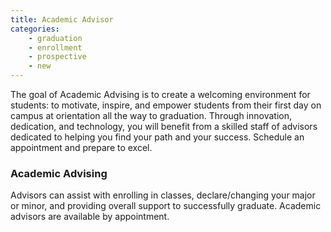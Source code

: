 ```yaml
---
title: Academic Advisor
categories:
    - graduation
    - enrollment
    - prospective
    - new
---
```


<div id="flush-collapseOne" aria-labelledby="flush-headingOne" data-mdb-parent="#accordionFlushExample"
    class="accordion-collapse collapse show" style="">
    <div class="accordion-body"><span>The goal of Academic Advising is to create a welcoming environment for students:
            to motivate, inspire, and empower students from their first day on campus at orientation all the way to
            graduation. Through innovation, dedication, and technology, you will benefit from a skilled staff of
            advisors dedicated to helping you find your path and your success. Schedule an appointment and prepare to
            excel.</span>
        <h3 class="topic_title">Academic Advising</h3>
        <p>Advisors can assist with enrolling in classes, declare/changing your major or minor, and providing overall
            support to successfully graduate. Academic advisors are available by appointment.</p>
    </div>
</div>